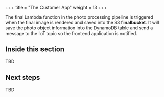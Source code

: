 +++
title = "The Customer App"
weight = 13
+++

The final Lambda function in the photo processing pipeline is triggered when the final image is rendered and saved into the S3 **finalbucket**. It will save the photo object information into the DynamoDB table and send a message to the IoT topic so the frontend application is notified.


## Inside this section

TBD


## Next steps

TBD